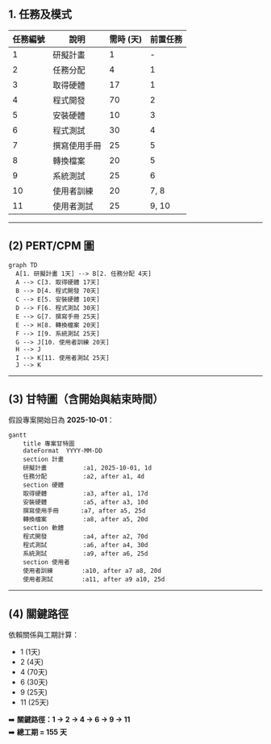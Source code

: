 ## 1. 任務及模式

| 任務編號 | 說明           | 需時 (天) | 前置任務 |
|----------|----------------|-----------|----------|
| 1        | 研擬計畫       | 1         | -        |
| 2        | 任務分配       | 4         | 1        |
| 3        | 取得硬體       | 17        | 1        |
| 4        | 程式開發       | 70        | 2        |
| 5        | 安裝硬體       | 10        | 3        |
| 6        | 程式測試       | 30        | 4        |
| 7        | 撰寫使用手冊   | 25        | 5        |
| 8        | 轉換檔案       | 20        | 5        |
| 9        | 系統測試       | 25        | 6        |
| 10       | 使用者訓練     | 20        | 7, 8     |
| 11       | 使用者測試     | 25        | 9, 10    |

---
## (2) PERT/CPM 圖

```mermaid
graph TD
  A[1. 研擬計畫 1天] --> B[2. 任務分配 4天]
  A --> C[3. 取得硬體 17天]
  B --> D[4. 程式開發 70天]
  C --> E[5. 安裝硬體 10天]
  D --> F[6. 程式測試 30天]
  E --> G[7. 撰寫手冊 25天]
  E --> H[8. 轉換檔案 20天]
  F --> I[9. 系統測試 25天]
  G --> J[10. 使用者訓練 20天]
  H --> J
  I --> K[11. 使用者測試 25天]
  J --> K
```

---

## (3) 甘特圖（含開始與結束時間）

假設專案開始日為 **2025-10-01**：

```mermaid
gantt
    title 專案甘特圖
    dateFormat  YYYY-MM-DD
    section 計畫
    研擬計畫          :a1, 2025-10-01, 1d
    任務分配          :a2, after a1, 4d
    section 硬體
    取得硬體          :a3, after a1, 17d
    安裝硬體          :a5, after a3, 10d
    撰寫使用手冊      :a7, after a5, 25d
    轉換檔案          :a8, after a5, 20d
    section 軟體
    程式開發          :a4, after a2, 70d
    程式測試          :a6, after a4, 30d
    系統測試          :a9, after a6, 25d
    section 使用者
    使用者訓練        :a10, after a7 a8, 20d
    使用者測試        :a11, after a9 a10, 25d
```

---

## (4) 關鍵路徑

依賴關係與工期計算：

- 1 (1天)  
- 2 (4天)  
- 4 (70天)  
- 6 (30天)  
- 9 (25天)  
- 11 (25天)  

➡️ **關鍵路徑：1 → 2 → 4 → 6 → 9 → 11**  
➡️ **總工期 = 155 天**
